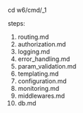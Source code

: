 cd w6/cmd/_1

steps:

1. routing.md
2. authorization.md
3. logging.md
4. error_handling.md
5. param_validation.md
6. templating.md
7. configuration.md
8. monitoring.md
9. middlewares.md
10. db.md